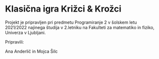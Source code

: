 # Klasična igra Križci & Krožci

Projekt je pripravljen pri predmetu Programiranje 2 v šolskem letu 2021/2022 najinega študija v 2.letniku na Fakulteti za matematiko in fiziko, Univerza v Ljubljani.


Pripravili:

Ana Anderlič in Mojca Šilc
